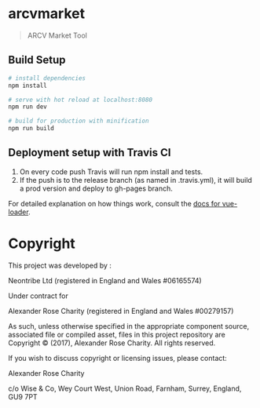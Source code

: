 # arcvmarket

> ARCV Market Tool

## Build Setup

``` bash
# install dependencies
npm install

# serve with hot reload at localhost:8080
npm run dev

# build for production with minification
npm run build
```

## Deployment setup with Travis CI

1. On every code push Travis will run npm install and tests.
2. If the push is to the release branch (as named in .travis.yml), it will build a prod version and deploy to gh-pages branch.

For detailed explanation on how things work, consult the [docs for vue-loader](http://vuejs.github.io/vue-loader).

# Copyright
This project was developed by :

Neontribe Ltd (registered in England and Wales #06165574) 

Under contract for

Alexander Rose Charity (registered in England and Wales #00279157) 

As such, unless otherwise specified in the appropriate component source, associated file or compiled asset, files in this project repository are Copyright &copy; (2017), Alexander Rose Charity. All rights reserved.

If you wish to discuss copyright or licensing issues, please contact:

Alexander Rose Charity

c/o Wise & Co, 
Wey Court West, 
Union Road, 
Farnham, 
Surrey, 
England,
GU9 7PT